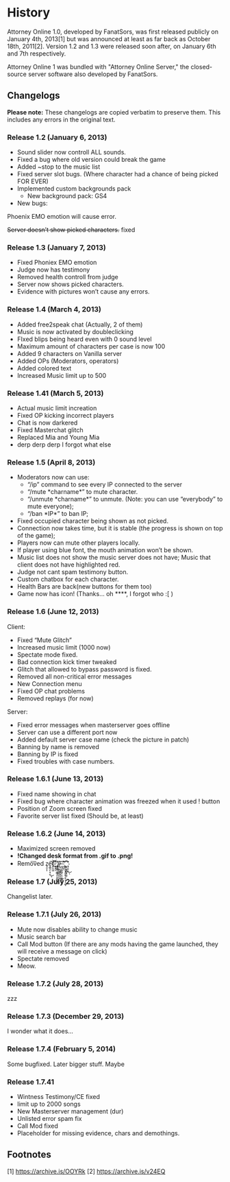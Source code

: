 # History
Attorney Online 1.0, developed by FanatSors, was first released publicly on January 4th, 2013[1] but was announced at least as far back as October 18th, 2011[2]. Version 1.2 and 1.3 were released soon after, on January 6th and 7th respectively.

Attorney Online 1 was bundled with "Attorney Online Server," the closed-source server software also developed by FanatSors.



## Changelogs
__Please note:__ These changelogs are copied verbatim to preserve them. This includes any errors in the original text.

### Release 1.2 (January 6, 2013)

- Sound slider now controll ALL sounds.
- Fixed a bug where old version could break the game
- Added ~stop to the music list
- Fixed server slot bugs. (Where character had a chance of being picked FOR EVER)
- Implemented custom backgrounds pack 
  - New background pack: GS4
- New bugs:

Phoenix EMO emotion will cause error.

~~Server doesn’t show picked characters.~~ fixed

### Release 1.3 (January 7, 2013)

- Fixed Phoniex EMO emotion
- Judge now has testimony
- Removed health controll from judge
- Server now shows picked characters.
- Evidence with pictures won’t cause any errors.

### Release 1.4 (March 4, 2013)

- Added free2speak chat (Actually, 2 of them)
- Music is now activated by doubleclicking
- FIxed blips being heard even with 0 sound level
- Maximum amount of characters per case is now 100
- Added 9 characters on Vanilla server
- Added OPs (Moderators, operators)
- Added colored text
- Increased Music limit up to 500

### Release 1.41 (March 5, 2013)

- Actual music limit increation
- Fixed OP kicking incorrect players
- Chat is now darkered
- Fixed Masterchat glitch
- Replaced Mia and Young Mia
- derp derp derp I forgot what else

### Release 1.5 (April 8, 2013)

- Moderators now can use:
  - “/ip” command to see every IP connected to the server
  - “/mute \*charname\*” to mute character.
  - “/unmute \*charname\*” to unmute. (Note: you can use “everybody” to mute everyone);
  - “/ban \*IP\*” to ban IP;
- Fixed occupied character being shown as not picked.
- Connection now takes time, but it is stable (the progress is shown on top of the game);
- Players now can mute other players locally.
- If player using blue font, the mouth animation won’t be shown.
- Music list does not show the music server does not have; Music that client does not have highlighted red.
- Judge not cant spam testimony button.
- Custom chatbox for each character.
- Health Bars are back(new buttons for them too)
- Game now has icon! (Thanks… oh \*\*\*\*, I forgot who :[ )

### Release 1.6 (June 12, 2013)
Client:

- Fixed “Mute Glitch”
- Increased music limit (1000 now)
- Spectate mode fixed.
- Bad connection kick timer tweaked
- Glitch that allowed to bypass password is fixed.
- Removed all non-critical error messages
- New Connection menu
- Fixed OP chat problems
- Removed replays (for now)

Server:

- Fixed error messages when masterserver goes offline
- Server can use a different port now
- Added default server case name (check the picture in patch)
- Banning by name is removed
- Banning by IP is fixed
- Fixed troubles with case numbers.

### Release 1.6.1 (June 13, 2013)

- Fixed name showing in chat
- Fixed bug where character animation was freezed when it used ! button
- Position of Zoom screen fixed
- Favorite server list fixed (Should be, at least)

### Release 1.6.2 (June 14, 2013)

- Maximized screen removed
- __!Changed desk format from .gif to .png!__
- Rem͏o͠ved z͏̘̯͎͎e̞̻̖̙͕̠̯͘͜͠ͅt̴͍̙̪͖̕͝ ҉̷͠҉̪͙̠ͅ ̢̢͟҉̹͙̻͉̼͇̘̙̝̙͇̮̱ͅ ̸͈͎̮̟̝̺͔͔͉͢ͅ ̷̸͔͉͎͖͚̮̙̭͉́͜ ̵̤͉͓̲̯̺̹͎̤͎͎̱̩̱̙͠ ͟͏̤̰̩̕ ̢̻͍̬͕͍̱̰̣̯̙͙̖̖͚͝ͅ ̀͘͏҉̤̦̫̗͇̬̘̤̮͡ ̛̘̝̮̣̫͜ͅ
    
### Release 1.7 (July 25, 2013)

Changelist later.

### Release 1.7.1 (July 26, 2013)

- Mute now disables ability to change music
- Music search bar
- Call Mod button (If there are any mods having the game launched, they will receive a message on click)
- Spectate removed
- Meow.

### Release 1.7.2 (July 28, 2013)

zzz

### Release 1.7.3 (December 29, 2013)

I wonder what it does…

### Release 1.7.4 (February 5, 2014)

Some bugfixed. Later bigger stuff. Maybe

### Release 1.7.41

- Wintness Testimony/CE fixed
- limit up to 2000 songs
- New Masterserver management (dur)
- Unlisted error spam fix
- Call Mod fixed
- Placeholder for missing evidence, chars and demothings.

## Footnotes

[1] https://archive.is/OOYRk
[2] https://archive.is/v24EQ
